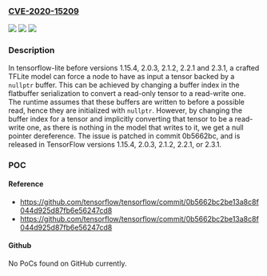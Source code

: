 ### [CVE-2020-15209](https://cve.mitre.org/cgi-bin/cvename.cgi?name=CVE-2020-15209)
![](https://img.shields.io/static/v1?label=Product&message=tensorflow&color=blue)
![](https://img.shields.io/static/v1?label=Version&message=n%2Fa&color=blue)
![](https://img.shields.io/static/v1?label=Vulnerability&message=%7B%22CWE-476%22%3A%22NULL%20Pointer%20Dereference%22%7D&color=brighgreen)

### Description

In tensorflow-lite before versions 1.15.4, 2.0.3, 2.1.2, 2.2.1 and 2.3.1, a crafted TFLite model can force a node to have as input a tensor backed by a `nullptr` buffer. This can be achieved by changing a buffer index in the flatbuffer serialization to convert a read-only tensor to a read-write one. The runtime assumes that these buffers are written to before a possible read, hence they are initialized with `nullptr`. However, by changing the buffer index for a tensor and implicitly converting that tensor to be a read-write one, as there is nothing in the model that writes to it, we get a null pointer dereference. The issue is patched in commit 0b5662bc, and is released in TensorFlow versions 1.15.4, 2.0.3, 2.1.2, 2.2.1, or 2.3.1.

### POC

#### Reference
- https://github.com/tensorflow/tensorflow/commit/0b5662bc2be13a8c8f044d925d87fb6e56247cd8
- https://github.com/tensorflow/tensorflow/commit/0b5662bc2be13a8c8f044d925d87fb6e56247cd8

#### Github
No PoCs found on GitHub currently.

